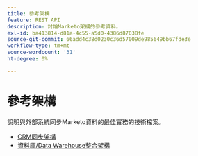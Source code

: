 ```yaml
---
title: 參考架構
feature: REST API
description: 討論Marketo架構的參考資料。
exl-id: ba413814-d81a-4c55-a5d0-4386d87038fe
source-git-commit: 66add4c38d0230c36d57009de985649bb67fde3e
workflow-type: tm+mt
source-wordcount: '31'
ht-degree: 0%

---
```


# 參考架構

說明與外部系統同步Marketo資料的最佳實務的技術檔案。

- [CRM同步架構](../sync-architecture-whitepaper.pdf)
- [資料庫/Data Warehouse整合架構](../reference_architecture.pdf)
